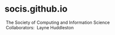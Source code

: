 ﻿# socis.github.io
﻿ The Society of Computing and Information Science <br />
﻿ Collaborators:
﻿               Layne Huddleston
